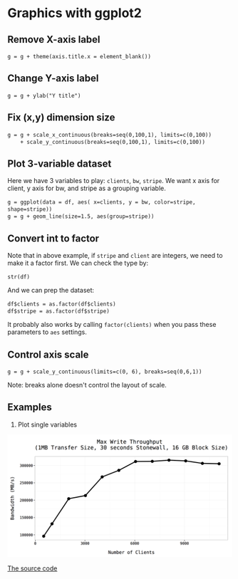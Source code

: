 # Graphics with ggplot2

## Remove X-axis label

    g = g + theme(axis.title.x = element_blank())

## Change Y-axis label

    g = g + ylab("Y title")

## Fix (x,y) dimension size

    g = g + scale_x_continuous(breaks=seq(0,100,1), limits=c(0,100))
        + scale_y_continuous(breaks=seq(0,100,1), limits=c(0,100))

## Plot 3-variable dataset

Here we have 3 variables to play:  `clients`, `bw`, `stripe`. We want x axis
for client, y axis for bw, and stripe as a grouping variable.

    g = ggplot(data = df, aes( x=clients, y = bw, color=stripe, shape=stripe)) 
    g = g + geom_line(size=1.5, aes(group=stripe)) 


## Convert int to factor

Note that in above example, if `stripe` and `client` are integers, we need to
make it a factor first. We can check the type by:

    str(df)

And we can prep the dataset:

    df$clients = as.factor(df$clients)
    df$stripe = as.factor(df$stripe)

It probably also works by calling `factor(clients)` when you pass these
parameters to `aes` settings.


## Control axis scale

    g = g + scale_y_continuous(limits=c(0, 6), breaks=seq(0,6,1))

Note: breaks alone doesn't control the layout of scale.


## Examples

1. Plot single variables

![Plot IOR file-per-process performance](../figs/fpp.png)

[The source code](./fpp.R)



